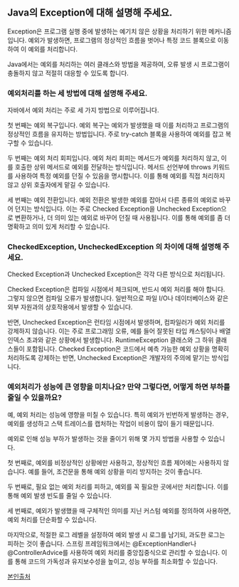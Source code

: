 ## Java의 Exception에 대해 설명해 주세요.

Exception은 프로그램 실행 중에 발생하는 예기치 않은 상황을 처리하기 위한 메커니즘입니다. 예외가 발생하면, 프로그램의 정상적인 흐름을 벗어나 특정 코드 블록으로 이동하여 이 예외를 처리합니다. 

Java에서는 예외를 처리하는 여러 클래스와 방법을 제공하여, 오류 발생 시 프로그램이 충돌하지 않고 적절히 대응할 수 있도록 합니다.

### 예외처리를 하는 세 방법에 대해 설명해 주세요.

자바에서 예외 처리는 주로 세 가지 방법으로 이루어집니다. 

첫 번째는 예외 복구입니다. 예외 복구는 예외가 발생했을 때 이를 처리하고 프로그램의 정상적인 흐름을 유지하는 방법입니다. 주로 try-catch 블록을 사용하여 예외를 잡고 복구할 수 있습니다.

두 번째는 예외 처리 회피입니다. 예외 처리 회피는 메서드가 예외를 처리하지 않고, 이를 호출한 상위 메서드로 예외를 전달하는 방식입니다. 메서드 선언부에 throws 키워드를 사용하여 특정 예외를 던질 수 있음을 명시합니다. 이를 통해 예외를 직접 처리하지 않고 상위 호출자에게 맡길 수 있습니다.

세 번째는 예외 전환입니다. 예외 전환은 발생한 예외를 잡아서 다른 종류의 예외로 바꾸어 던지는 방식입니다. 이는 주로 Checked Exception을 Unchecked Exception으로 변환하거나, 더 의미 있는 예외로 바꾸어 던질 때 사용됩니다. 이를 통해 예외를 좀 더 명확하고 의미 있게 처리할 수 있습니다.

### CheckedException, UncheckedException 의 차이에 대해 설명해 주세요.

Checked Exception과 Unchecked Exception은 각각 다른 방식으로 처리됩니다. 

Checked Exception은 컴파일 시점에서 체크되며, 반드시 예외 처리를 해야 합니다. 그렇지 않으면 컴파일 오류가 발생합니다. 일반적으로 파일 I/O나 데이터베이스와 같은 외부 자원과의 상호작용에서 발생할 수 있습니다.

반면, Unchecked Exception은 런타임 시점에서 발생하며, 컴파일러가 예외 처리를 강제하지 않습니다. 이는 주로 프로그래밍 오류, 예를 들어 잘못된 타입 캐스팅이나 배열 인덱스 초과와 같은 상황에서 발생합니다. RuntimeException 클래스와 그 하위 클래스들이 포함됩니다. Checked Exception은 코드에서 예측 가능한 예외 상황을 명확히 처리하도록 강제하는 반면, Unchecked Exception은 개발자의 주의에 맡기는 방식입니다.

### 예외처리가 성능에 큰 영향을 미치나요? 만약 그렇다면, 어떻게 하면 부하를 줄일 수 있을까요?

예, 예외 처리는 성능에 영향을 미칠 수 있습니다. 특히 예외가 빈번하게 발생하는 경우, 예외를 생성하고 스택 트레이스를 캡처하는 작업이 비용이 많이 들기 때문입니다. 

예외로 인해 성능 부하가 발생하는 것을 줄이기 위해 몇 가지 방법을 사용할 수 있습니다.

첫 번째로, 예외를 비정상적인 상황에만 사용하고, 정상적인 흐름 제어에는 사용하지 않습니다. 예를 들어, 조건문을 통해 예외 상황을 미리 방지하는 것이 좋습니다.

두 번째로, 필요 없는 예외 처리를 피하고, 예외를 꼭 필요한 곳에서만 처리합니다. 이를 통해 예외 발생 빈도를 줄일 수 있습니다.

세 번째로, 예외가 발생했을 때 구체적인 의미를 지닌 커스텀 예외를 정의하여 사용하면, 예외 처리를 단순화할 수 있습니다.

마지막으로, 적절한 로그 레벨을 설정하여 예외 발생 시 로그를 남기되, 과도한 로그는 피하는 것이 좋습니다. 스프링 프레임워크에서는 @ExceptionHandler나 @ControllerAdvice를 사용하여 예외 처리를 중앙집중식으로 관리할 수 있습니다. 이를 통해 코드의 가독성과 유지보수성을 높이고, 성능 부하를 최소화할 수 있습니다.

[본인출처](https://velog.io/@sin_0/Java-%EC%98%88%EC%99%B8%EC%B2%98%EB%A6%AC)
